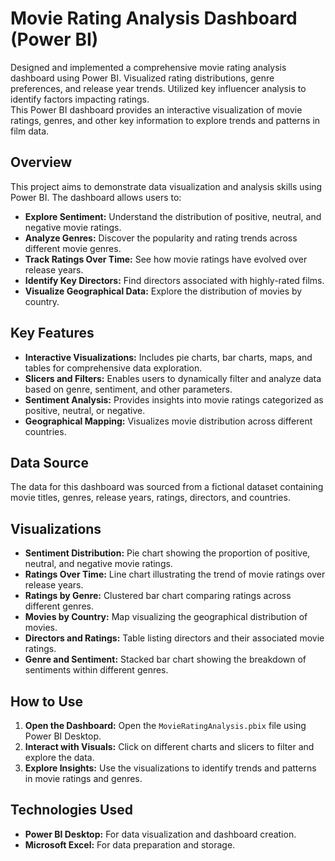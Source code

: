 # Movie Rating Analysis Dashboard (Power BI)

Designed and implemented a comprehensive movie rating analysis dashboard using Power BI.  Visualized rating distributions, genre preferences, and release year trends.  Utilized key influencer analysis to identify factors impacting ratings.  
This Power BI dashboard provides an interactive visualization of movie ratings, genres, and other key information to explore trends and patterns in film data.

## Overview

This project aims to demonstrate data visualization and analysis skills using Power BI. The dashboard allows users to:

* **Explore Sentiment:** Understand the distribution of positive, neutral, and negative movie ratings.
* **Analyze Genres:** Discover the popularity and rating trends across different movie genres.
* **Track Ratings Over Time:** See how movie ratings have evolved over release years.
* **Identify Key Directors:** Find directors associated with highly-rated films.
* **Visualize Geographical Data:** Explore the distribution of movies by country.

## Key Features

* **Interactive Visualizations:** Includes pie charts, bar charts, maps, and tables for comprehensive data exploration.
* **Slicers and Filters:** Enables users to dynamically filter and analyze data based on genre, sentiment, and other parameters.
* **Sentiment Analysis:** Provides insights into movie ratings categorized as positive, neutral, or negative.
* **Geographical Mapping:** Visualizes movie distribution across different countries.

## Data Source

The data for this dashboard was sourced from a fictional dataset containing movie titles, genres, release years, ratings, directors, and countries.

## Visualizations

* **Sentiment Distribution:** Pie chart showing the proportion of positive, neutral, and negative movie ratings.
* **Ratings Over Time:** Line chart illustrating the trend of movie ratings over release years.
* **Ratings by Genre:** Clustered bar chart comparing ratings across different genres.
* **Movies by Country:** Map visualizing the geographical distribution of movies.
* **Directors and Ratings:** Table listing directors and their associated movie ratings.
* **Genre and Sentiment:** Stacked bar chart showing the breakdown of sentiments within different genres.

## How to Use

1.  **Open the Dashboard:** Open the `MovieRatingAnalysis.pbix` file using Power BI Desktop.
2.  **Interact with Visuals:** Click on different charts and slicers to filter and explore the data.
3.  **Explore Insights:** Use the visualizations to identify trends and patterns in movie ratings and genres.

## Technologies Used

* **Power BI Desktop:** For data visualization and dashboard creation.
* **Microsoft Excel:** For data preparation and storage.


